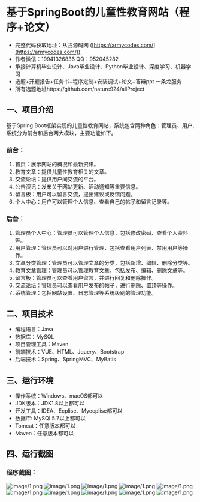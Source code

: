 基于SpringBoot的儿童性教育网站（程序+论文）
=
- 完整代码获取地址：从戎源码网 ([https://armycodes.com/](https://armycodes.com/))
- 作者微信：19941326836  QQ：952045282 
- 承接计算机毕业设计、Java毕业设计、Python毕业设计、深度学习、机器学习
- 选题+开题报告+任务书+程序定制+安装调试+论文+答辩ppt 一条龙服务
- 所有选题地址https://github.com/nature924/allProject

一、项目介绍
---
基于Spring Boot框架实现的儿童性教育网站，系统包含两种角色：管理员、用户,系统分为前台和后台两大模块，主要功能如下。


### 前台：
1. 首页：展示网站的概况和最新资讯。
2. 教育文章：提供儿童性教育相关的文章。
3. 交流论坛：提供用户间交流的平台。
4. 公告资讯：发布关于网站更新、活动通知等重要信息。
5. 留言板：用户可以留言交流，提出建议或反馈问题。
6. 个人中心：用户可以管理个人信息、查看自己的帖子和留言记录等。

### 后台：
1. 管理员个人中心：管理员可以管理个人信息，包括修改密码、查看个人资料等。
2. 用户管理：管理员可以对用户进行管理，包括查看用户列表、禁用用户等操作。
3. 文章分类管理：管理员可以管理文章的分类，包括新增、编辑、删除分类等。
4. 教育文章管理：管理员可以管理教育文章，包括发布、编辑、删除文章等。
5. 留言板：管理员可以查看用户留言，并进行回复和删除操作。
6. 交流论坛：管理员可以查看用户发布的帖子，进行删除、置顶等操作。
7. 系统管理：包括网站设置、日志管理等系统级别的管理功能。






二、项目技术
---
- 编程语言：Java
- 数据库：MySQL
- 项目管理工具：Maven
- 前端技术：VUE、HTML、Jquery、Bootstrap
- 后端技术：Spring、SpringMVC、MyBatis

三、运行环境
---
- 操作系统：Windows、macOS都可以
- JDK版本：JDK1.8以上都可以
- 开发工具：IDEA、Ecplise、Myecplise都可以
- 数据库: MySQL5.7以上都可以
- Tomcat：任意版本都可以
- Maven：任意版本都可以

四、运行截图
---

### 程序截图：
![image/1.png](image/1.png)
![image/1.png](image/2.png)
![image/1.png](image/3.png)
![image/1.png](image/4.png)
![image/1.png](image/5.png)
![image/1.png](image/6.png)
![image/1.png](image/7.png)
![image/1.png](image/8.png)
![image/1.png](image/9.png)
![image/1.png](image/10.png)

